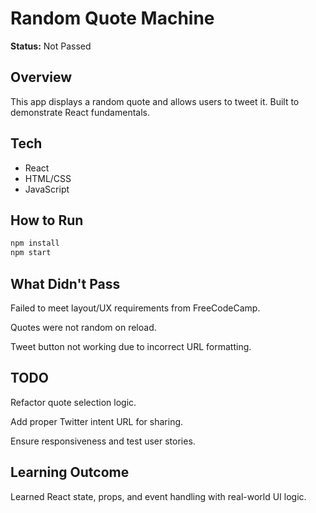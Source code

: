 # Random Quote Machine

**Status:** Not Passed

## Overview
This app displays a random quote and allows users to tweet it. Built to demonstrate React fundamentals.

## Tech
- React
- HTML/CSS
- JavaScript

## How to Run
```bash
npm install
npm start
```
## What Didn't Pass
Failed to meet layout/UX requirements from FreeCodeCamp.

Quotes were not random on reload.

Tweet button not working due to incorrect URL formatting.

## TODO
Refactor quote selection logic.

Add proper Twitter intent URL for sharing.

Ensure responsiveness and test user stories.

## Learning Outcome
Learned React state, props, and event handling with real-world UI logic.
